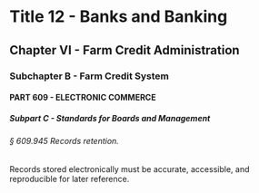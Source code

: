 
# Title 12 - Banks and Banking
## Chapter VI - Farm Credit Administration
### Subchapter B - Farm Credit System
#### PART 609 - ELECTRONIC COMMERCE
##### Subpart C - Standards for Boards and Management
###### § 609.945 Records retention.

Records stored electronically must be accurate, accessible, and reproducible for later reference.
